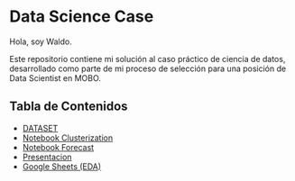 # Data Science Case

Hola, soy Waldo.

Este repositorio contiene mi solución al caso práctico de ciencia de datos, desarrollado como parte de mi proceso de selección para una posición de Data Scientist en MOBO. 



## Tabla de Contenidos 
- [DATASET](./dataset_ventas-2.csv)
- [Notebook Clusterization](./MOBO_Data_Science_Case_EDA.ipnb)
- [Notebook Forecast](./MOBO_Forecast.ipnb)
- [Presentacion](https://docs.google.com/presentation/d/1jKmXFoSw9rHwoM0ei16f_zfhVlsA0-z2pla67G4ueJU/edit?usp=sharing)
- [Google Sheets (EDA)](https://docs.google.com/spreadsheets/d/1YZRJAoq4LzXZecI8wTV99-uTkRJ8Kh4E8D1E_4VkXNk/edit?usp=sharing)
